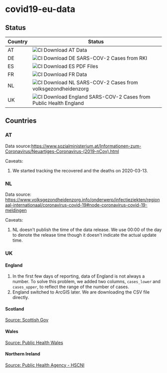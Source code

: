 # covid19-eu-data

## Status

| Country | Status |
| ------------- | ------------- |
| AT | ![CI Download AT Data](https://github.com/covid19-eu-zh/covid19-eu-data/workflows/CI%20Download%20AT%20Data/badge.svg) |
| DE | ![CI Download DE SARS-COV-2 Cases from RKI](https://github.com/covid19-eu-zh/covid19-eu-data/workflows/CI%20Download%20DE%20SARS-COV-2%20Cases%20from%20RKI/badge.svg) |
| ES  | ![CI Download ES PDF Files](https://github.com/covid19-eu-zh/covid19-eu-data/workflows/CI%20Download%20ES%20PDF%20Files/badge.svg)  |
| FR  | ![CI Download FR Data](https://github.com/covid19-eu-zh/covid19-eu-data/workflows/CI%20Download%20FR%20Data/badge.svg) |
| NL | ![CI Download NL SARS-COV-2 Cases from volksgezondheidenzorg](https://github.com/covid19-eu-zh/covid19-eu-data/workflows/CI%20Download%20NL%20SARS-COV-2%20Cases%20from%20volksgezondheidenzorg/badge.svg) |
| UK | ![CI Download England SARS-COV-2 Cases from Public Health England](https://github.com/covid19-eu-zh/covid19-eu-data/workflows/CI%20Download%20England%20SARS-COV-2%20Cases%20from%20Public%20Health%20England/badge.svg) |

## Countries

### AT

Data source:https://www.sozialministerium.at/Informationen-zum-Coronavirus/Neuartiges-Coronavirus-(2019-nCov).html

Caveats:

1. We started tracking the recovered and the deaths on 2020-03-13.

### NL

Data source: https://www.volksgezondheidenzorg.info/onderwerp/infectieziekten/regionaal-internationaal/coronavirus-covid-19#node-coronavirus-covid-19-meldingen

Caveats:

1. NL doesn't publish the time of the data release. We use 00:00 of the day to denote the release time though it doesn't indicate the actual update time.


### UK

#### England


1. In the first few days of reporting, data of England is not always a number. To solve this problem, we added two columns, `cases_lower` and `cases_upper`, to reflect the range of the number of cases.
2. England switched to ArcGIS later. We are downloading the CSV file directly.

#### Scotland

[Source: Scottish Gov](https://www.gov.scot/coronavirus-covid-19/)

#### Wales

[Source: Public Health Wales](https://phw.nhs.wales/news/public-health-wales-statement-on-novel-coronavirus-outbreak/)

#### Northern Ireland

[Source: Public Health Agency - HSCNI](https://www.publichealth.hscni.net/news/covid-19-coronavirus#situation-in-northern-ireland)